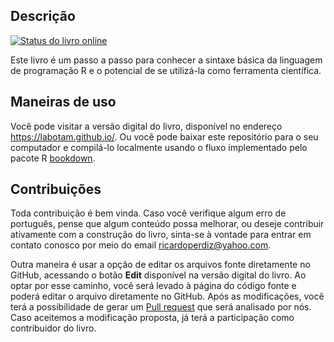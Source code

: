 ## Descrição

<!-- badges: start -->

[![Status do livro
online](https://github.com/LABOTAM/LABOTAM.github.io/workflows/renderbook/badge.svg?branch=master)](https://github.com/LABOTAM/LABOTAM.github.io/actions)
<!-- badges: end -->

Este livro é um passo a passo para conhecer a sintaxe básica da
linguagem de programação R e o potencial de se utilizá-la como
ferramenta científica.

## Maneiras de uso

Você pode visitar a versão digital do livro, disponível no endereço
<https://labotam.github.io/>. Ou você pode baixar este repositório para
o seu computador e compilá-lo localmente usando o fluxo implementado
pelo pacote R [bookdown](https://bookdown.org/yihui/bookdown/).

## Contribuições

Toda contribuição é bem vinda. Caso você verifique algum erro de
português, pense que algum conteúdo possa melhorar, ou deseje contribuir
ativamente com a construção do livro, sinta-se à vontade para entrar em
contato conosco por meio do email <ricardoperdiz@yahoo.com>.

Outra maneira é usar a opção de editar os arquivos fonte diretamente no
GitHub, acessando o botão **Edit** disponível na versão digital do
livro. Ao optar por esse caminho, você será levado à página do código
fonte e poderá editar o arquivo diretamente no GitHub. Após as
modificações, você terá a possibilidade de gerar um [Pull
request](https://guides.github.com/activities/hello-world/#pr) que será
analisado por nós. Caso aceitemos a modificação proposta, já terá a
participação como contribuidor do livro.
